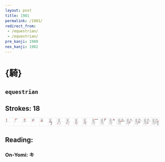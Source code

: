 ```yaml
---
layout: post
title: 1981
permalink: /1981/
redirect_from:
 - /equestrian/
 - /equestrian/
pre_kanji: 1980
nex_kanji: 1982
---
```


# {騎}

## `equestrian`

## Strokes: 18

<div class="stroke"><img src="../images/E9A88E.png" /></div>

## Reading:

### On-Yomi: キ
